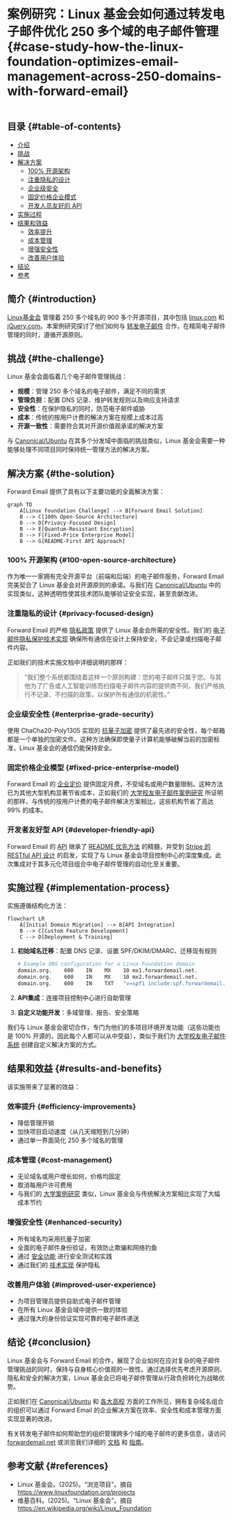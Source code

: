 # 案例研究：Linux 基金会如何通过转发电子邮件优化 250 多个域的电子邮件管理 {#case-study-how-the-linux-foundation-optimizes-email-management-across-250-domains-with-forward-email}

<img loading="lazy" src="/img/articles/linux-foundation.webp" alt="" class="rounded-lg" />

## 目录 {#table-of-contents}

* [介绍](#introduction)
* [挑战](#the-challenge)
* [解决方案](#the-solution)
  * [100% 开源架构](#100-open-source-architecture)
  * [注重隐私的设计](#privacy-focused-design)
  * [企业级安全](#enterprise-grade-security)
  * [固定价格企业模式](#fixed-price-enterprise-model)
  * [开发人员友好的 API](#developer-friendly-api)
* [实施过程](#implementation-process)
* [结果和效益](#results-and-benefits)
  * [效率提升](#efficiency-improvements)
  * [成本管理](#cost-management)
  * [增强安全性](#enhanced-security)
  * [改善用户体验](#improved-user-experience)
* [结论](#conclusion)
* [参考](#references)

## 简介 {#introduction}

[Linux基金会](https://en.wikipedia.org/wiki/Linux_Foundation) 管理着 250 多个域名的 900 多个开源项目，其中包括 [linux.com](https://www.linux.com/) 和 [jQuery.com](https://jquery.com/)。本案例研究探讨了他们如何与 [转发电子邮件](https://forwardemail.net) 合作，在精简电子邮件管理的同时，遵循开源原则。

## 挑战 {#the-challenge}

Linux 基金会面临着几个电子邮件管理挑战：

* **规模**：管理 250 多个域名的电子邮件，满足不同的需求
* **管理负担**：配置 DNS 记录、维护转发规则以及响应支持请求
* **安全性**：在保护隐私的同时，防范电子邮件威胁
* **成本**：传统的按用户计费的解决方案在规模上成本过高
* **开源一致性**：需要符合其对开源价值观承诺的解决方案

与 [Canonical/Ubuntu](https://forwardemail.net/blog/docs/canonical-ubuntu-email-enterprise-case-study) 在其多个分发域中面临的挑战类似，Linux 基金会需要一种能够处理不同项目同时保持统一管理方法的解决方案。

## 解决方案 {#the-solution}

Forward Email 提供了具有以下主要功能的全面解决方案：

```mermaid
graph TD
    A[Linux Foundation Challenge] --> B[Forward Email Solution]
    B --> C[100% Open-Source Architecture]
    B --> D[Privacy-Focused Design]
    B --> E[Quantum-Resistant Encryption]
    B --> F[Fixed-Price Enterprise Model]
    B --> G[README-First API Approach]
```

### 100% 开源架构 {#100-open-source-architecture}

作为唯一一家拥有完全开源平台（前端和后端）的电子邮件服务，Forward Email 完美契合了 Linux 基金会对开源原则的承诺。与我们在 [Canonical/Ubuntu](https://forwardemail.net/blog/docs/canonical-ubuntu-email-enterprise-case-study) 中的实现类似，这种透明性使其技术团队能够验证安全实现，甚至贡献改进。

### 注重隐私的设计 {#privacy-focused-design}

Forward Email 的严格 [隐私政策](https://forwardemail.net/privacy) 提供了 Linux 基金会所需的安全性。我们的 [电子邮件隐私保护技术实现](https://forwardemail.net/blog/docs/email-privacy-protection-technical-implementation) 确保所有通信在设计上保持安全，不会记录或扫描电子邮件内容。

正如我们的技术实施文档中详细说明的那样：

> “我们整个系统都围绕着这样一个原则构建：您的电子邮件只属于您。与其他为了广告或人工智能训练而扫描电子邮件内容的提供商不同，我们严格执行不记录、不扫描的政策，以保护所有通信的机密性。”

### 企业级安全性 {#enterprise-grade-security}

使用 ChaCha20-Poly1305 实现的 [抗量子加密](https://forwardemail.net/blog/docs/best-quantum-safe-encrypted-email-service) 提供了最先进的安全性，每个邮箱都是一个单独的加密文件。这种方法确保即使量子计算机能够破解当前的加密标准，Linux 基金会的通信仍能保持安全。

### 固定价格企业模型 {#fixed-price-enterprise-model}

Forward Email 的 [企业定价](https://forwardemail.net/pricing) 提供固定月费，不受域名或用户数量限制。这种方法已为其他大型机构显著节省成本，正如我们的 [大学校友电子邮件案例研究](https://forwardemail.net/blog/docs/alumni-email-forwarding-university-case-study) 所证明的那样，与传统的按用户计费的电子邮件解决方案相比，这些机构节省了高达 99% 的成本。

### 开发者友好型 API {#developer-friendly-api}

Forward Email 的 [API](https://forwardemail.net/api) 继承了 [README 优先方法](https://tom.preston-werner.com/2010/08/23/readme-driven-development) 的精髓，并受到 [Stripe 的 RESTful API 设计](https://amberonrails.com/building-stripes-api) 的启发，实现了与 Linux 基金会项目控制中心的深度集成。此次集成对于其多元化项目组合中电子邮件管理的自动化至关重要。

## 实施过程 {#implementation-process}

实施遵循结构化方法：

```mermaid
flowchart LR
    A[Initial Domain Migration] --> B[API Integration]
    B --> C[Custom Feature Development]
    C --> D[Deployment & Training]
```

1. **初始域名迁移**：配置 DNS 记录、设置 SPF/DKIM/DMARC、迁移现有规则

   ```sh
   # Example DNS configuration for a Linux Foundation domain
   domain.org.    600    IN    MX    10 mx1.forwardemail.net.
   domain.org.    600    IN    MX    10 mx2.forwardemail.net.
   domain.org.    600    IN    TXT   "v=spf1 include:spf.forwardemail.net -all"
   ```

2. **API集成**：连接项目控制中心进行自助管理

3. **自定义功能开发**：多域管理、报告、安全策略

我们与 Linux 基金会密切合作，专门为他们的多项目环境开发功能（这些功能也是 100% 开源的，因此每个人都可以从中受益），类似于我们为 [大学校友电子邮件系统](https://forwardemail.net/blog/docs/alumni-email-forwarding-university-case-study) 创建自定义解决方案的方式。

## 结果和效益 {#results-and-benefits}

该实施带来了显著的效益：

### 效率提升 {#efficiency-improvements}

* 降低管理开销
* 加快项目启动速度（从几天缩短到几分钟）
* 通过单一界面简化 250 多个域名的管理

### 成本管理 {#cost-management}

* 无论域名或用户增长如何，价格均固定
* 取消每用户许可费用
* 与我们的 [大学案例研究](https://forwardemail.net/blog/docs/alumni-email-forwarding-university-case-study) 类似，Linux 基金会与传统解决方案相比实现了大幅成本节约

### 增强安全性 {#enhanced-security}

* 所有域名均采用抗量子加密
* 全面的电子邮件身份验证，有效防止欺骗和网络钓鱼
* 通过 [安全功能](https://forwardemail.net/security) 进行安全测试和实践
* 通过我们的 [技术实现](https://forwardemail.net/blog/docs/email-privacy-protection-technical-implementation) 保护隐私

### 改善用户体验 {#improved-user-experience}

* 为项目管理员提供自助式电子邮件管理
* 在所有 Linux 基金会域中提供一致的体验
* 通过强大的身份验证实现可靠的电子邮件递送

## 结论 {#conclusion}

Linux 基金会与 Forward Email 的合作，展现了企业如何在应对复杂的电子邮件管理挑战的同时，保持与自身核心价值观的一致性。通过选择优先考虑开源原则、隐私和安全的解决方案，Linux 基金会已将电子邮件管理从行政负担转化为战略优势。

正如我们在 [Canonical/Ubuntu](https://forwardemail.net/blog/docs/canonical-ubuntu-email-enterprise-case-study) 和 [各大高校](https://forwardemail.net/blog/docs/alumni-email-forwarding-university-case-study) 方面的工作所见，拥有复杂域名组合的组织可以通过 Forward Email 的企业解决方案在效率、安全性和成本管理方面实现显著的改进。

有关转发电子邮件如何帮助您的组织管理跨多个域的电子邮件的更多信息，请访问 [forwardemail.net](https://forwardemail.net) 或浏览我们详细的 [文档](https://forwardemail.net/email-api) 和 [指南](https://forwardemail.net/guides)。

## 参考文献 {#references}

* Linux 基金会。(2025)。“浏览项目”。摘自 <https://www.linuxfoundation.org/projects>
* 维基百科。(2025)。“Linux 基金会”。摘自 <https://en.wikipedia.org/wiki/Linux_Foundation>